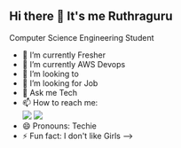 ## Hi there 👋 It's me Ruthraguru

Computer Science Engineering Student

- 🔭 I’m currently Fresher
- 🌱 I’m currently AWS Devops
- 👯 I’m looking to 
- 🤔 I’m looking for Job
- 💬 Ask me Tech
- 📫 How to reach me:
  <br/>[<img src="[https://img.icons8.com/?size=48&id=xuvGCOXi8Wyg&format=png](https://static.naukimg.com/s/0/0/i/ni-hamburger/nc_new_logo.svg)" />](https://www.naukri.com/mnjuser/profile?id=&altresid) 
  [<img src="https://img.icons8.com/?size=48&id=xuvGCOXi8Wyg&format=png" />](https://www.linkedin.com/in/ruthraguru-b-2808ba25b/)
- 😄 Pronouns: Techie
- ⚡ Fun fact: I don't like Girls
-->
